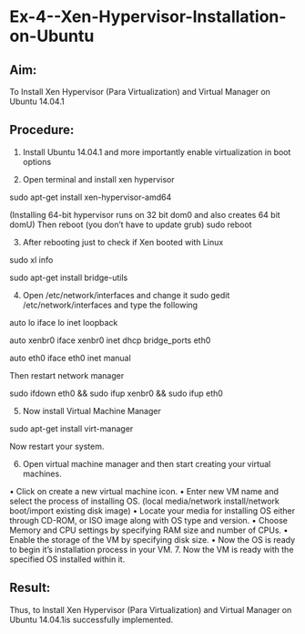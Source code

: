 # Ex-4--Xen-Hypervisor-Installation-on-Ubuntu

## Aim:

To Install Xen Hypervisor (Para Virtualization) and Virtual Manager on Ubuntu 14.04.1

## Procedure:

1.	Install Ubuntu 14.04.1 and more importantly enable virtualization in boot options

2.	Open terminal and install xen hypervisor

sudo apt-get install xen-hypervisor-amd64

(Installing 64-bit hypervisor runs on 32 bit dom0 and also creates 64 bit domU) Then reboot (you don’t have to update grub)
sudo reboot

3.	After rebooting just to check if Xen booted with Linux

sudo xl info

sudo apt-get install bridge-utils

4.	Open /etc/network/interfaces and change it sudo gedit /etc/network/interfaces and type the following

auto lo
iface lo inet loopback

auto xenbr0
iface xenbr0 inet dhcp bridge_ports eth0

auto eth0
iface eth0 inet manual

Then restart network manager

sudo ifdown eth0 && sudo ifup xenbr0 && sudo ifup eth0

5.	Now install Virtual Machine Manager

sudo apt-get install virt-manager
 
Now restart your system.

6.	Open virtual machine manager and then start creating your virtual machines.

•	Click on create a new virtual machine icon.
•	Enter new VM name and select the process of installing OS.
(local media/network install/network boot/import existing disk image)
•	Locate your media for installing OS either through CD-ROM, or ISO image along with OS type and version.
•	Choose Memory and CPU settings by specifying RAM size and number of CPUs.
•	Enable the storage of the VM by specifying disk size.
•	Now the OS is ready to begin it’s installation process in your VM.
7.	Now the VM is ready with the specified OS installed within it.









## Result:
Thus, to Install Xen Hypervisor (Para Virtualization) and Virtual Manager on Ubuntu 14.04.1is successfully implemented.
